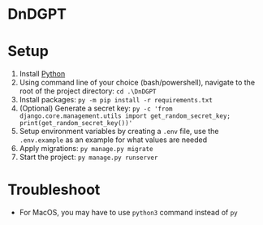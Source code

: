 # DnDGPT

# Setup

1. Install [Python](https://www.python.org/downloads/)
1. Using command line of your choice (bash/powershell), navigate to the root of the project directory: `cd .\DnDGPT`
1. Install packages: `py -m pip install -r requirements.txt`
1. (Optional) Generate a secret key: `py -c 'from django.core.management.utils import get_random_secret_key; print(get_random_secret_key())'`
1. Setup environment variables by creating a `.env` file, use the `.env.example` as an example for what values are needed
1. Apply migrations: `py manage.py migrate`
1. Start the project: `py manage.py runserver`

# Troubleshoot

- For MacOS, you may have to use `python3` command instead of `py`
